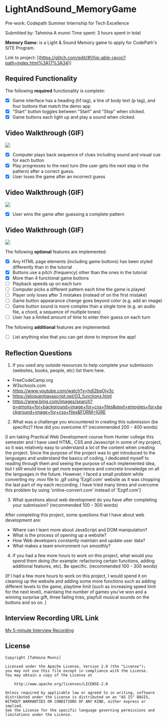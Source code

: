 # LightAndSound_MemoryGame 
Pre-work: Codepath Summer Internship for Tech Excellence

Submitted by: Tahmina A munni
Time spent: 3 hours spent in total

**Memory Game:** 
is a Light & Sound Memory game to apply for CodePath's SITE Program. 

Link to project: [(https://glitch.com/edit/#!/hip-able-rayon?path=index.html%3A17%3A34)]

## Required Functionality

The following **required** functionality is complete:

* [x] Game interface has a heading (h1 tag), a line of body text (p tag), and four buttons that match the demo app
* [x] "Start" button toggles between "Start" and "Stop" when clicked. 
* [x] Game buttons each light up and play a sound when clicked. 
## Video Walkthrough (GIF)
![](https://i.imgur.com/NTAr2lo.gif)


* [x] Computer plays back sequence of clues including sound and visual cue for each button
* [x] Play progresses to the next turn (the user gets the next step in the pattern) after a correct guess. 
* [x] User loses the game after an incorrect guess
## Video Walkthrough (GIF)

![](https://i.imgur.com/KTQ9GRH.gif)


* [x] User wins the game after guessing a complete pattern
## Video Walkthrough (GIF)

![](https://i.imgur.com/HnjU2xK.gif)


The following **optional** features are implemented:

* [x] Any HTML page elements (including game buttons) has been styled differently than in the tutorial
* [x] Buttons use a pitch (frequency) other than the ones in the tutorial
* [x] More than 4 functional game buttons
* [ ] Playback speeds up on each turn
* [ ] Computer picks a different pattern each time the game is played
* [ ] Player only loses after 3 mistakes (instead of on the first mistake)
* [ ] Game button appearance change goes beyond color (e.g. add an image)
* [ ] Game button sound is more complex than a single tone (e.g. an audio file, a chord, a sequence of multiple tones)
* [ ] User has a limited amount of time to enter their guess on each turn

The following **additional** features are implemented:

- [ ] List anything else that you can get done to improve the app!


## Reflection Questions
1. If you used any outside resources to help complete your submission (websites, books, people, etc) list them here. 
* FreeCodeCamp.org 
* W3schools.com 
* https://www.youtube.com/watch?v=hdI2bqOjy3c
* https://eloquentjavascript.net/03_functions.html
* https://www.bing.com/images/search?q=emojis+for+background+image+for+css+files&qpvt=emogies+for+background+image+for+css+files&FORM=IGRE

2. What was a challenge you encountered in creating this submission (be specific)? How did you overcome it? (recommended 200 - 400 words) 

[I am taking Practical Web Development course from Hunter college this semester and I have used HTML, CSS and Javascript in some of my project, so it was relatively easy to understand a lot of the content when creating the project. Since the purpose of the project was to get introduced to the languages and understand the basics of coding, I dedicated myself to reading through them and seeing the purpose of each implemented idea, but I still would love to get more experience and concrete knowledge on all the languages in the future. However, I faced a small problem while converting my .mov file to .gif using 'Ezgif.com' website as it was chopping the last part of my each reccording. I have tried many times and overcome this problem by using 'online-convert.com' instead of 'Ezgif.com']

3. What questions about web development do you have after completing your submission? (recommended 100 - 300 words)
 
After completing this project, some questions that I have about web development are: 
* Where can I learn more about JavaScript and DOM manipulation? 
* What is the process of opening up a website? 
* How Web developers constantly maintain and update user data? 
* What makes a team environment run smoothly?

4. If you had a few more hours to work on this project, what would you spend them doing (for example: refactoring certain functions, adding additional features, etc). Be specific. (recommended 100 - 300 words)
 
[If I had a few more hours to work on this project, I would spend it on cleaning up the website and adding some more functions such as adding different levels to the game, playtime limit (such as increasing speed limit for the next level), maintaing the number of games you’ve won and a winning surprise gift, three failing tries, playfull musical sounds on the buttons and so on. ]



## Interview Recording URL Link

[My 5-minute Interview Recording]([your-link-here](https://loom.com/share/ba748b8eba1745e4b20b3fe5398c1aac))


## License

    Copyright [Tahmina Munni]

    Licensed under the Apache License, Version 2.0 (the "License");
    you may not use this file except in compliance with the License.
    You may obtain a copy of the License at

        http://www.apache.org/licenses/LICENSE-2.0

    Unless required by applicable law or agreed to in writing, software
    distributed under the License is distributed on an "AS IS" BASIS,
    WITHOUT WARRANTIES OR CONDITIONS OF ANY KIND, either express or implied.
    See the License for the specific language governing permissions and
    limitations under the License.